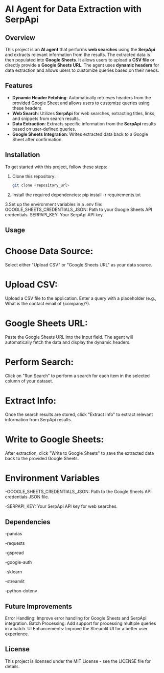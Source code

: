 # AI Agent for Data Extraction with SerpApi

## **Overview**

This project is an **AI agent** that performs **web searches** using the **SerpApi** and extracts relevant information from the results. The extracted data is then populated into **Google Sheets**. It allows users to upload a **CSV file** or directly provide a **Google Sheets URL**. The agent uses **dynamic headers** for data extraction and allows users to customize queries based on their needs.

## **Features**

- **Dynamic Header Fetching**: Automatically retrieves headers from the provided Google Sheet and allows users to customize queries using these headers.
- **Web Search**: Utilizes **SerpApi** for web searches, extracting titles, links, and snippets from search results.
- **Data Extraction**: Extracts specific information from the **SerpApi** results based on user-defined queries.
- **Google Sheets Integration**: Writes extracted data back to a Google Sheet after confirmation.

## **Installation**

To get started with this project, follow these steps:

1. Clone this repository:
   ```bash
   git clone <repository_url>
2. Install the required dependencies:
pip install -r requirements.txt

3.Set up the environment variables in a .env file:
GOOGLE_SHEETS_CREDENTIALS_JSON: Path to your Google Sheets API credentials.
SERPAPI_KEY: Your SerpApi API key.

## Usage
# Choose Data Source:
Select either "Upload CSV" or "Google Sheets URL" as your data source.

# Upload CSV:
Upload a CSV file to the application.
Enter a query with a placeholder (e.g., What is the contact email of {company}?).

# Google Sheets URL:
Paste the Google Sheets URL into the input field.
The agent will automatically fetch the data and display the dynamic headers.

# Perform Search:
Click on "Run Search" to perform a search for each item in the selected column of your dataset.

# Extract Info:
Once the search results are stored, click "Extract Info" to extract relevant information from SerpApi results.

# Write to Google Sheets:
After extraction, click "Write to Google Sheets" to save the extracted data back to the provided Google Sheets.

# Environment Variables
-GOOGLE_SHEETS_CREDENTIALS_JSON: Path to the Google Sheets API credentials JSON file.

-SERPAPI_KEY: Your SerpApi API key for web searches.
 ## Dependencies
-pandas

-requests

-gspread

-google-auth

-sklearn

-streamlit

-python-dotenv

## Future Improvements
Error Handling: Improve error handling for Google Sheets and SerpApi integration.
Batch Processing: Add support for processing multiple queries in a batch.
UI Enhancements: Improve the Streamlit UI for a better user experience.

## License
This project is licensed under the MIT License - see the LICENSE file for details.
